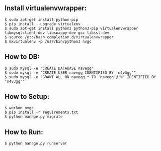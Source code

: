 ## Install virtualenvwrapper:
    $ sudo apt-get install python-pip
    $ pip install --upgrade virtualenv
    $ sudo apt-get install python3 python3-pip virtualenvwrapper libmysqlclient-dev libsnappy-dev gcc libssl-dev
    $ source /etc/bash_completion.d/virtualenvwrapper
    $ mkvirtualenv -p /usr/bin/python3 nvgc

## How to DB:
    $ sudo mysql -e "CREATE DATABASE navegg"
    $ sudo mysql -e "CREATE USER navegg IDENTIFIED BY 'n4v3gg'"
    $ sudo mysql -e "GRANT ALL ON navegg.* TO 'navegg'@'%' IDENTIFIED BY 'n4v3gg'"

## How to Setup:
    $ workon nvgc
    $ pip install -r requirements.txt
    $ python manage.py migrate	

## How to Run:
    $ python manage.py runserver